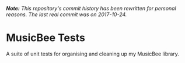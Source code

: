 ***Note:** This repository's commit history has been rewritten for personal reasons.*
*The last real commit was on 2017-10-24.*

# MusicBee Tests

A suite of unit tests for organising and cleaning up my MusicBee library.
